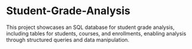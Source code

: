 # Student-Grade-Analysis
This project showcases an SQL database for student grade analysis, including tables for students, courses, and enrollments, enabling analysis through structured queries and data manipulation.

